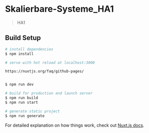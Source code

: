 # Skalierbare-Systeme_HA1

> HA1

## Build Setup

```bash
# install dependencies
$ npm install

# serve with hot reload at localhost:3000

https://nuxtjs.org/faq/github-pages/


$ npm run dev

# build for production and launch server
$ npm run build
$ npm run start

# generate static project
$ npm run generate
```

For detailed explanation on how things work, check out [Nuxt.js docs](https://nuxtjs.org).



